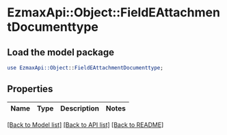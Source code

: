 # EzmaxApi::Object::FieldEAttachmentDocumenttype

## Load the model package
```perl
use EzmaxApi::Object::FieldEAttachmentDocumenttype;
```

## Properties
Name | Type | Description | Notes
------------ | ------------- | ------------- | -------------

[[Back to Model list]](../README.md#documentation-for-models) [[Back to API list]](../README.md#documentation-for-api-endpoints) [[Back to README]](../README.md)



